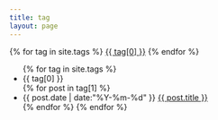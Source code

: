 ```yaml
---
title: tag
layout: page
---
```


<div id='tag_cloud'>
{% for tag in site.tags %}
<a href="#{{ tag[0] }}" title="{{ tag[0] }}" rel="{{ tag[1].size }}">{{ tag[0] }}</a>
{% endfor %}
</div>

<ul class="listing">
{% for tag in site.tags %}
  <li class="listing-seperator" id="{{ tag[0] }}">{{ tag[0] }}</li>
{% for post in tag[1] %}
  <li class="listing-item">
  <time datetime="{{ post.date | date:"%Y-%m-%d" }}">{{ post.date | date:"%Y-%m-%d" }}</time>
  <a href="{{ post.url }}" title="{{ post.title }}">{{ post.title }}</a>
  </li>
{% endfor %}
{% endfor %}
</ul>

<script src="//cdnjs.cloudflare.com/ajax/libs/jquery/3.6.0/jquery.min.js" type="text/javascript" charset="utf-8"></script>
<script src="/assets/js/jquery.tagcloud.js" type="text/javascript" charset="utf-8"></script>
<script language="javascript">
$.fn.tagcloud.defaults = {
    size: {start: 1, end: 1, unit: 'em'},
      color: {start: '#f0bcc9', end: '#ff3333'}
};

$(function () {
    $('#tag_cloud a').tagcloud();
});
</script>
